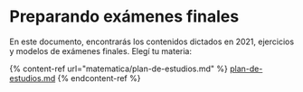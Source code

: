 # Preparando exámenes finales

En este documento, encontrarás los contenidos dictados en 2021, ejercicios y modelos de exámenes finales. Elegí tu materia:

{% content-ref url="matematica/plan-de-estudios.md" %}
[plan-de-estudios.md](matematica/plan-de-estudios.md)
{% endcontent-ref %}

